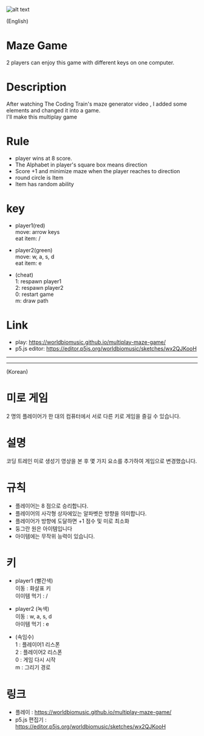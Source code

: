 ![alt text](https://github.com/worldbiomusic/multiplay-maze-game/blob/main/game_img.PNG)

(English)
# Maze Game
2 players can enjoy this game with different keys on one computer.

# Description
After watching The Coding Train's maze generator video , I added some elements and changed it into a game.<br>
I'll make this multiplay game

# Rule
- player wins at 8 score.
- The Alphabet in player's square box means direction
- Score +1 and minimize maze when the player reaches to direction
- round circle is Item
- Item has random ability

# key
- player1(red)<br>
move: arrow keys<br>
eat item: /

- player2(green)<br>
move: w, a, s, d<br>
eat item: e

- (cheat)<br>
1: respawn player1<br>
2: respawn player2<br>
0: restart game<br>
m: draw path

# Link
- play: https://worldbiomusic.github.io/multiplay-maze-game/
- p5.js editor: https://editor.p5js.org/worldbiomusic/sketches/wx2QJKooH

----------
------------

(Korean)
# 미로 게임
2 명의 플레이어가 한 대의 컴퓨터에서 서로 다른 키로 게임을 즐길 수 있습니다.

# 설명
코딩 트레인 미로 생성기 영상을 본 후 몇 가지 요소를 추가하여 게임으로 변경했습니다. <br>

# 규칙
- 플레이어는 8 점으로 승리합니다.
- 플레이어의 사각형 상자에있는 알파벳은 방향을 의미합니다.
- 플레이어가 방향에 도달하면 +1 점수 및 미로 최소화
- 둥그란 원은 아이템입니다
- 아이템에는 무작위 능력이 있습니다.

# 키
- player1 (빨간색) <br>
이동 : 화살표 키<br>
이이템 먹기 : /<br>

- player2 (녹색) <br>
이동 : w, a, s, d<br>
아이템 먹기 : e<br>

- (속임수) <br>
1 : 플레이어1 리스폰 <br>
2 : 플레이어2 리스폰 <br>
0 : 게임 다시 시작 <br>
m : 그리기 경로


# 링크
- 플레이 : https://worldbiomusic.github.io/multiplay-maze-game/
- p5.js 편집기 : https://editor.p5js.org/worldbiomusic/sketches/wx2QJKooH
